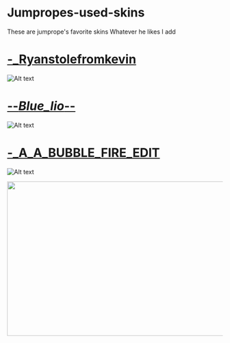 # Jumpropes-used-skins
These are jumprope's favorite skins
Whatever he likes I add

# [-_Ryanstolefromkevin](https://www.mediafire.com/file/zpcn3qrw81opu4e/-+Ryanstolefromkevin.osk/file)
![Alt text](https://i.imgur.com/NXnvpGU.png://full/path/to/img.jpg "Optional title")



# [--_Blue_Iio_--](https://www.mediafire.com/file/kk80cvq9qypniv6/--_Blue_Iio_--.osk/file)
![Alt text](https://i.imgur.com/fJdMrkU.png://full/path/to/img.jpg "Optional title")



# [-_A_A_BUBBLE_FIRE_EDIT](https://www.mediafire.com/file/kn5onvxugfgge6q/-_A_A_BUBBLE_FIRE_EDIT.osk/file)
![Alt text](https://i.imgur.com/vWqSFDq.png://full/path/to/img.jpg "Optional title")


<p align="center">
<img width="640" height="360" src=https://i.imgur.com/M2Qx8WC.gif/460/300">
